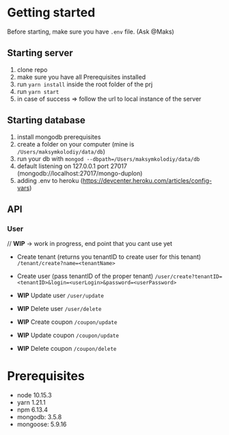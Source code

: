 # Getting started

Before starting, make sure you have `.env` file. (Ask @Maks)

## Starting server

1. clone repo
2. make sure you have all Prerequisites installed
3. run `yarn install` inside the root folder of the prj
4. run `yarn start`
5. in case of success => follow the url to local instance of the server

## Starting database

1. install mongodb prerequisites
2. create a folder on your computer (mine is `/Users/maksymkolodiy/data/db`)
3. run your db with `mongod --dbpath=/Users/maksymkolodiy/data/db`
4. default listening on 127.0.0.1 port 27017 (mongodb://localhost:27017/mongo-duplon)
5. adding .env to heroku (https://devcenter.heroku.com/articles/config-vars)

## API

### User

// **WIP** -> work in progress, end point that you cant use yet

* Create tenant (returns you tenantID to create user for this tenant)
`/tenant/create?name=<tenantName>`

* Create user (pass tenantID of the proper tenant)
`/user/create?tenantID=<tenantID>&login=<userLogin>&password=<userPassword>`

* **WIP** Update user 
`/user/update`

* **WIP** Delete user
`/user/delete`

* **WIP** Create coupon 
`/coupon/update`

* **WIP** Update coupon 
`/coupon/update`

* **WIP** Delete coupon
`/coupon/delete`

# Prerequisites

- node 10.15.3
- yarn 1.21.1
- npm 6.13.4
- mongodb: 3.5.8
- mongoose: 5.9.16
